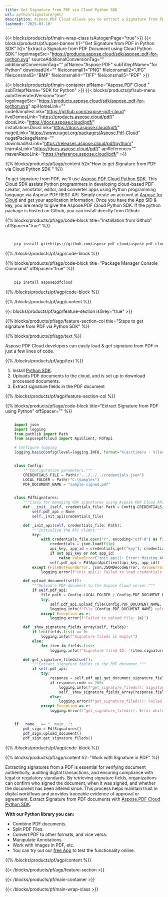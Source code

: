 ```yaml
---
title: Get Signature from PDF via Cloud Python SDK 
url: python/signature/get/
description: Aspose.PDF Cloud allows you to extract a Signature from PDF Document. Check the Python source code to get a Signature from PDF file.
lastmod: "2025-03-19"
---
```


{{< blocks/products/pf/main-wrap-class isAutogenPage="true">}}
{{< blocks/products/pf/upper-banner h1="Get Signature from PDF in Python SDK" h2="Extract a Signature from PDF Document using Cloud Python SDK." logoImageSrc="https://products.aspose.cloud/sdk/aspose_pdf-for-python.svg" sourceAdditionalConversionTag="" additionalConversionTag="" pfName="Aspose.PDF" subTitlepfName="for Python" downloadUrl="" fileiconsmall1="PNG" fileiconsmall2="JPG" fileiconsmall3="BMP" fileiconsmall4="TIFF" fileiconsmall5="PDF" >}}

{{< blocks/products/pf/main-container pfName="Aspose.PDF Cloud " subTitlepfName="SDK for Python" >}}
{{< blocks/products/pf/sub-menu autoGeneratedVersion="true" logoImageSrc="https://products.aspose.cloud/sdk/aspose_pdf-for-python.svg" apiHomeLink="" codeSamplesLink="https://github.com/aspose-pdf-cloud" liveDemosLink="https://products.aspose.cloud/pdf/" docsLink="https://docs.aspose.cloud/pdf/" installationsDocsLink="https://docs.aspose.cloud/pdf/" nugetLink="https://www.nuget.org/packages/Aspose.Pdf-Cloud" nugetPackageName="" downloadAsLink="https://releases.aspose.cloud/pdf/python/" learnAsLink="https://docs.aspose.cloud/pdf/" apiReference="" mavenRepoLink="https://reference.aspose.cloud/pdf/" >}}

{{% blocks/products/pf/agp/content h2="How to get Signature from PDF via Cloud Python SDK " %}}

To get signature from PDF, we'll use
[Aspose.PDF Cloud Python SDK](https://products.aspose.cloud/pdf/python/). This Cloud SDK assists Python programmers in developing cloud-based PDF creator, annotator, editor, and converter apps using Python programming language via Aspose.PDF REST API. Simply create an account at [Aspose for Cloud](https://dashboard.aspose.cloud/#/apps) and get your application information. Once you have the App SID & key, you are ready to give the Aspose.PDF Cloud Python SDK. If the python package is hosted on Github, you can install directly from Github:

{{% blocks/products/pf/agp/code-block title="Installation from Github" offSpacer="true" %}}

```bash

     
    pip install git+https://github.com/aspose-pdf-cloud/aspose-pdf-cloud-python.git


```

{{% /blocks/products/pf/agp/code-block %}}

{{% blocks/products/pf/agp/code-block title="Package Manager Console Command" offSpacer="true" %}}

```bash
     
    pip install asposepdfcloud

```

{{% /blocks/products/pf/agp/code-block %}}

{{% /blocks/products/pf/agp/content %}}

{{< blocks/products/pf/agp/feature-section isGrey="true" >}}

{{% blocks/products/pf/agp/feature-section-col title="Steps to get signature from PDF via Python SDK" %}}

{{% blocks/products/pf/agp/text %}}

Aspose.PDF Cloud developers can easily load & get signature from PDF in just a few lines of code.

{{% /blocks/products/pf/agp/text %}}

1. Install [Python SDK](https://pypi.org/project/asposepdfcloud/).
1. Uploads PDF documents to the cloud, and is set up to download processed documents.
1. Extract signature fields in the PDF document

{{% /blocks/products/pf/agp/feature-section-col %}}

{{% blocks/products/pf/agp/code-block title="Extract Signature from PDF using Python" offSpacer="" %}}

```python

    import json
    import logging
    from pathlib import Path
    from asposepdfcloud import ApiClient, PdfApi

    # Configure logging
    logging.basicConfig(level=logging.INFO, format="%(asctime)s - %(levelname)s - %(message)s")


    class Config:
        """Configuration parameters."""
        CREDENTIALS_FILE = Path(r".../../../credentials.json")
        LOCAL_FOLDER = Path(r"C:\Samples")
        PDF_DOCUMENT_NAME = "sample-signed.pdf"


    class PdfSignatures:
        """Class for managing PDF signatures using Aspose PDF Cloud API."""
        def __init__(self, credentials_file: Path = Config.CREDENTIALS_FILE):
            self.pdf_api = None
            self._init_api(credentials_file)

        def _init_api(self, credentials_file: Path):
            """Initialize the API client."""
            try:
                with credentials_file.open("r", encoding="utf-8") as file:
                    credentials = json.load(file)
                    api_key, app_id = credentials.get("key"), credentials.get("id")
                    if not api_key or not app_id:
                        raise ValueError("init_api(): Error: Missing API keys in the credentials file.")
                    self.pdf_api = PdfApi(ApiClient(api_key, app_id))
            except (FileNotFoundError, json.JSONDecodeError, ValueError) as e:
                logging.error(f"init_api(): Failed to load credentials: {e}")

        def upload_document(self):
            """Upload a PDF document to the Aspose Cloud server."""
            if self.pdf_api:
                file_path = Config.LOCAL_FOLDER / Config.PDF_DOCUMENT_NAME
                try:
                    self.pdf_api.upload_file(Config.PDF_DOCUMENT_NAME, str(file_path))
                    logging.info(f"File {Config.PDF_DOCUMENT_NAME} uploaded successfully.")
                except Exception as e:
                    logging.error(f"Failed to upload file: {e}")

        def _show_signature_fields_array(self, fields):
            if len(fields.list) == 0:
                logging.info(f"Signature fileds is empty!")
            else:
                for item in fields.list:
                    logging.info(f"Signature filed ID: '{item.signature.contact}'")

        def get_signature_fileds(self):
            """Extract signature fields in the PDF document."""
            if self.pdf_api:          
                try:
                    response = self.pdf_api.get_document_signature_fields(Config.PDF_DOCUMENT_NAME)
                    if response.code == 200:
                        logging.info(f"get_signature_fileds(): Signature fields successfully extracted in to the '{Config.PDF_DOCUMENT_NAME}' documen:")
                        self._show_signature_fields_array(response.fields)
                    else:
                        logging.error(f"get_signature_fileds(): Failed to extract signatures in the document. Response code: {response.code}")
                except Exception as e:
                    logging.error(f"get_signature_fileds(): Error while extrcting signature: {e}")


    if __name__ == "__main__":
        pdf_sign = PdfSignatures()
        pdf_sign.upload_document()
        pdf_sign.get_signature_fileds()
```

{{% /blocks/products/pf/agp/code-block %}}

{{% blocks/products/pf/agp/content h2="Work with Signature in PDF" %}}

Extracting signatures from a PDF is essential for verifying document authenticity, auditing digital transactions, and ensuring compliance with legal or regulatory standards. By retrieving signature fields, organizations can confirm who signed the document, when it was signed, and whether the document has been altered since. This process helps maintain trust in digital workflows and provides traceable evidence of approval or agreement.
Extract Signature from PDF documents with [Aspose.PDF Cloud Python SDK](https://products.aspose.cloud/pdf/python/).

**With our Python library you can:**

+ Combine PDF documents.
+ Split PDF Files.
+ Convert PDF to other formats, and vice versa.
+ Manipulate Annotations.
+ Work with Images in PDF, etc.
+ You can try out our [free App](https://products.aspose.app/pdf/family) to test the functionality online.

{{% /blocks/products/pf/agp/content %}}

{{< /blocks/products/pf/agp/feature-section >}}

{{< /blocks/products/pf/main-container >}}

{{< /blocks/products/pf/main-wrap-class >}}